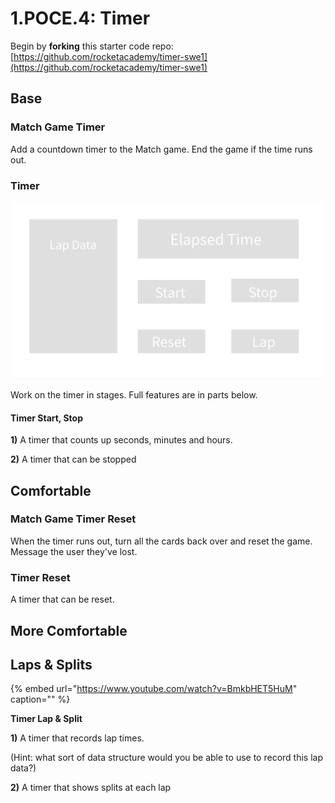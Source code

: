 # 1.POCE.4: Timer

Begin by **forking** this starter code repo: [https://github.com/rocketacademy/timer-swe1](https://github.com/rocketacademy/timer-swe1)

## Base

### Match Game Timer

Add a countdown timer to the Match game. End the game if the time runs out.

### Timer

![](../../.gitbook/assets/project-3.png)

Work on the timer in stages. Full features are in parts below.

#### Timer Start, Stop

**1\)** A timer that counts up seconds, minutes and hours.

**2\)** A timer that can be stopped

## Comfortable

### Match Game Timer Reset

When the timer runs out, turn all the cards back over and reset the game. Message the user they've lost.

### Timer Reset

A timer that can be reset.

## More Comfortable

## Laps & Splits

{% embed url="https://www.youtube.com/watch?v=BmkbHET5HuM" caption="" %}

**Timer Lap & Split**

**1\)** A timer that records lap times.

\(Hint: what sort of data structure would you be able to use to record this lap data?\)

**2\)** A timer that shows splits at each lap

